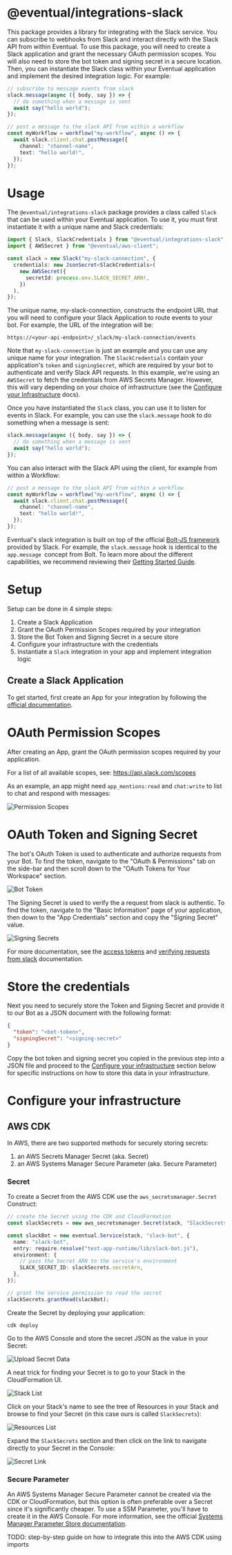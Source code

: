 # @eventual/integrations-slack

This package provides a library for integrating with the Slack service. You can subscribe to webhooks from Slack and interact directly with the Slack API from within Eventual. To use this package, you will need to create a Slack application and grant the necessary OAuth permission scopes. You will also need to store the bot token and signing secret in a secure location. Then, you can instantiate the Slack class within your Eventual application and implement the desired integration logic. For example:

```ts
// subscribe to message events from slack
slack.message(async ({ body, say }) => {
  // do something when a message is sent
  await say("hello world");
});

// post a message to the slack API from within a workflow
const myWorkflow = workflow("my-workflow", async () => {
  await slack.client.chat.postMessage({
    channel: "channel-name",
    text: "hello world!",
  });
});
```

# Usage

The `@eventual/integrations-slack` package provides a class called `Slack` that can be used within your Eventual application. To use it, you must first instantiate it with a unique name and Slack credentials:

```ts
import { Slack, SlackCredentials } from "@eventual/integrations-slack";
import { AWSSecret } from "@eventual/aws-client";

const slack = new Slack("my-slack-connection", {
  credentials: new JsonSecret<SlackCredentials>(
    new AWSSecret({
      secretId: process.env.SLACK_SECRET_ARN!,
    })
  ),
});
```

The unique name, my-slack-connection, constructs the endpoint URL that you will need to configure your Slack Application to route events to your bot. For example, the URL of the integration will be:

```
https://<your-api-endpoint>/_slack/my-slack-connection/events
```

Note that `my-slack-connection` is just an example and you can use any unique name for your integration. The `SlackCredentials` contain your application's `token` and `signingSecret`, which are required by your bot to authenticate and verify Slack API requests. In this example, we're using an `AWSSecret` to fetch the credentials from AWS Secrets Manager. However, this will vary depending on your choice of infrastructure (see the [Configure your Infrastructure](#configure-your-infrastructure) docs).

Once you have instantiated the `Slack` class, you can use it to listen for events in Slack. For example, you can use the `slack.message` hook to do something when a message is sent:

```ts
slack.message(async ({ body, say }) => {
  // do something when a message is sent
  await say("hello world");
});
```

You can also interact with the Slack API using the client, for example from within a Workflow:

```ts
// post a message to the slack API from within a workflow
const myWorkflow = workflow("my-workflow", async () => {
  await slack.client.chat.postMessage({
    channel: "channel-name",
    text: "hello world!",
  });
});
```

Eventual's slack integration is built on top of the official [Bolt-JS framework](https://slack.dev/bolt-js/concepts) provided by Slack. For example, the `slack.message` hook is identical to the `app.message `concept from Bolt. To learn more about the different capabilities, we recommend reviewing their [Getting Started Guide](https://slack.dev/bolt-js/tutorial/getting-started).

# Setup

Setup can be done in 4 simple steps:

1. Create a Slack Application
2. Grant the OAuth Permission Scopes required by your integration
3. Store the Bot Token and Signing Secret in a secure store
4. Configure your infrastructure with the credentials
5. Instantiate a `Slack` integration in your app and implement integration logic

## Create a Slack Application

To get started, first create an App for your integration by following the [official documentation](https://slack.com/intl/en-in/help/articles/115005265703-Create-a-bot-for-your-workspace).

# OAuth Permission Scopes

After creating an App, grant the OAuth permission scopes required by your application.

For a list of all available scopes, see: https://api.slack.com/scopes

As an example, an app might need `app_mentions:read` and `chat:write` to list to chat and respond with messages:

![Permission Scopes](./img/scopes.png)

# OAuth Token and Signing Secret

The bot's OAuth Token is used to authenticate and authorize requests from your Bot. To find the token, navigate to the "OAuth & Permissions" tab on the side-bar and then scroll down to the "OAuth Tokens for Your Workspace" section.

![Bot Token](./img/oauth-token.png)

The Signing Secret is used to verify the a request from slack is authentic. To find the token, navigate to the "Basic Information" page of your application, then down to the "App Credentials" section and copy the "Signing Secret" value.

![Signing Secrets](./img/signing-secret.png)

For more documentation, see the [access tokens](https://api.slack.com/authentication/token-types) and [verifying requests from slack](https://api.slack.com/authentication/verifying-requests-from-slack) documentation.

# Store the credentials

Next you need to securely store the Token and Signing Secret and provide it to our Bot as a JSON document with the following format:

```json
{
  "token": "<bot-token>",
  "signingSecret": "<signing-secret>"
}
```

Copy the bot token and signing secret you copied in the previous step into a JSON file and proceed to the [Configure your infrastructure](#configure-your-infrastructure) section below for specific instructions on how to store this data in your infrastructure.

# Configure your infrastructure

## AWS CDK

In AWS, there are two supported methods for securely storing secrets:

1. an AWS Secrets Manager Secret (aka. Secret)
2. an AWS Systems Manager Secure Parameter (aka. Secure Parameter)

### Secret

To create a Secret from the AWS CDK use the `aws_secretsmanager.Secret` Construct:

```ts
// create the Secret using the CDK and CloudFormation
const slackSecrets = new aws_secretsmanager.Secret(stack, "SlackSecrets");

const slackBot = new eventual.Service(stack, "slack-bot", {
  name: "slack-bot",
  entry: require.resolve("test-app-runtime/lib/slack-bot.js"),
  environment: {
    // pass the Secret ARN to the service's environment
    SLACK_SECRET_ID: slackSecrets.secretArn,
  },
});

// grant the service permission to read the secret
slackSecrets.grantRead(slackBot);
```

Create the Secret by deploying your application:

```
cdk deploy
```

Go to the AWS Console and store the secret JSON as the value in your Secret:

![Upload Secret Data](./img//secrets-manager.png)

A neat trick for finding your Secret is to go to your Stack in the CloudFormation UI.

![Stack List](./img/cfn-list.png)

Click on your Stack's name to see the tree of Resources in your Stack and browse to find your Secret (in this case ours is called `SlackSecrets`):

![Resources List](./img/cfn-resources.png)

Expand the `SlackSecrets` section and then click on the link to navigate directly to your Secret in the Console:

![Secret Link](./img/cfn-resource-link.png)

### Secure Parameter

An AWS Systems Manager Secure Parameter cannot be created via the CDK or CloudFormation, but this option is often preferable over a Secret since it's significantly cheaper. To use a SSM Parameter, you'll have to create it in the AWS Console. For more information, see the official [Systems Manager Parameter Store documentation](https://docs.aws.amazon.com/systems-manager/latest/userguide/systems-manager-parameter-store.html).

TODO: step-by-step guide on how to integrate this into the AWS CDK using imports
